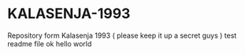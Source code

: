 # KALASENJA-1993
Repository form Kalasenja 1993 ( please keep it up a secret guys )
test readme file ok
hello world 
